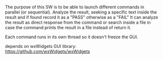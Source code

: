 The purpose of this SW is to be able to launch different commands in parallel (or sequential).
Analyze the result, seeking a specific text inside the result and if found record it as a "PASS" otherwise as a "FAIL"
It can analyze the result as direct response from the command or search inside a file in case the command prints the result in a file instead of return it.

Each command runs in its own thread so it doesn't freeze the GUI.

depends on wxWidgets GUI library: https://github.com/wxWidgets/wxWidgets
